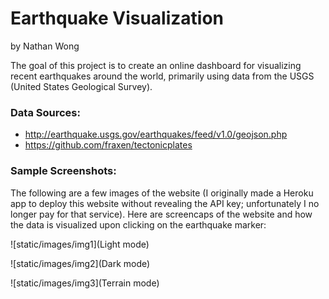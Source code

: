 # Earthquake Visualization
by Nathan Wong

The goal of this project is to create an online dashboard for visualizing recent earthquakes around the world, primarily using data from the USGS (United States Geological Survey). 

### Data Sources:
* http://earthquake.usgs.gov/earthquakes/feed/v1.0/geojson.php
* https://github.com/fraxen/tectonicplates

### Sample Screenshots:

The following are a few images of the website (I originally made a Heroku app to deploy this website without revealing the API key; unfortunately I no longer pay for that service). Here are screencaps of the website and how the data is visualized upon clicking on the earthquake marker:

![static/images/img1](Light mode)

![static/images/img2](Dark mode)

![static/images/img3](Terrain mode)